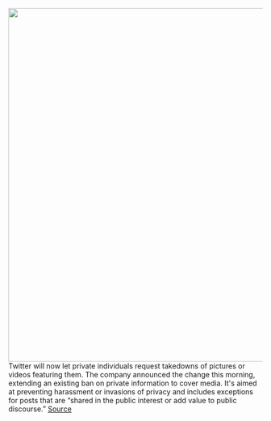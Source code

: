 <img src='https://cdn.vox-cdn.com/thumbor/25228WHmWh4JULKneGbs4l8GbKM=/0x0:2040x1360/1200x800/filters:focal(857x517:1183x843)/cdn.vox-cdn.com/uploads/chorus_image/image/70209926/acastro_180827_1777_0001.0.jpg' width='700px' /><br/>
Twitter will now let private individuals request takedowns of pictures or videos featuring them. The company announced the change this morning, extending an existing ban on private information to cover media. It's aimed at preventing harassment or invasions of privacy and includes exceptions for posts that are “shared in the public interest or add value to public discourse.”
<a href='https://www.theverge.com/2021/11/30/22809746/twitter-ban-personal-information-private-media-photo-videos-harassment'> Source <a/>